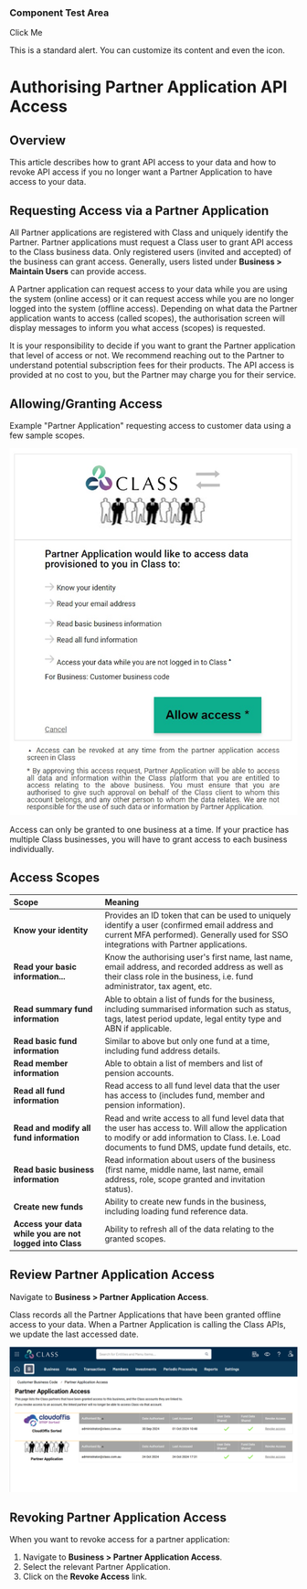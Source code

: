 
### Component Test Area
  <sl-button variant="primary" size="large">Click Me</sl-button>

  <sl-alert open>
    <sl-icon slot="icon" name="fas-circle-info"></sl-icon>
    This is a standard alert. You can customize its content and even the icon.
  </sl-alert>

# Authorising Partner Application API Access

## Overview
This article describes how to grant API access to your data and how to revoke API access if you no longer want a Partner Application to have access to your data.

## Requesting Access via a Partner Application
All Partner applications are registered with Class and uniquely identify the Partner. Partner applications must request a Class user to grant API access to the Class business data. Only registered users (invited and accepted) of the business can grant access. Generally, users listed under **Business > Maintain Users** can provide access.

A Partner application can request access to your data while you are using the system (online access) or it can request access while you are no longer logged into the system (offline access). Depending on what data the Partner application wants to access (called scopes), the authorisation screen will display messages to inform you what access (scopes) is requested.

It is your responsibility to decide if you want to grant the Partner application that level of access or not. We recommend reaching out to the Partner to understand potential subscription fees for their products. The API access is provided at no cost to you, but the Partner may charge you for their service.

## Allowing/Granting Access
Example "Partner Application" requesting access to customer data using a few sample scopes.

![Example of a partner application requesting access to data.](../images/partner-access.jpg)

<sl-alert open variant="primary">
  <sl-icon slot="icon" name="info-circle"></sl-icon>
  Access can only be granted to one business at a time. If your practice has multiple Class businesses, you will have to grant access to each business individually.
</sl-alert>


## Access Scopes
| Scope | Meaning |
| :--- | :--- |
| **Know your identity** | Provides an ID token that can be used to uniquely identify a user (confirmed email address and current MFA performed). Generally used for SSO integrations with Partner applications. |
| **Read your basic information...** | Know the authorising user's first name, last name, email address, and recorded address as well as their class role in the business, i.e. fund administrator, tax agent, etc. |
| **Read summary fund information** | Able to obtain a list of funds for the business, including summarised information such as status, tags, latest period update, legal entity type and ABN if applicable. |
| **Read basic fund information** | Similar to above but only one fund at a time, including fund address details. |
| **Read member information** | Able to obtain a list of members and list of pension accounts. |
| **Read all fund information** | Read access to all fund level data that the user has access to (includes fund, member and pension information). |
| **Read and modify all fund information** | Read and write access to all fund level data that the user has access to. Will allow the application to modify or add information to Class. I.e. Load documents to fund DMS, update fund details, etc. |
| **Read basic business information** | Read information about users of the business (first name, middle name, last name, email address, role, scope granted and invitation status). |
| **Create new funds** | Ability to create new funds in the business, including loading fund reference data. |
| **Access your data while you are not logged into Class** | Ability to refresh all of the data relating to the granted scopes. |

## Review Partner Application Access
Navigate to **Business > Partner Application Access**.

Class records all the Partner Applications that have been granted offline access to your data. When a Partner Application is calling the Class APIs, we update the last accessed date.

![A screenshot showing the Partner Application Access screen in Class.](../images/partner-application-access.png)

## Revoking Partner Application Access
When you want to revoke access for a partner application:
1. Navigate to **Business > Partner Application Access**.
2. Select the relevant Partner Application.
3. Click on the **Revoke Access** link.

